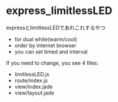 # express_limitlessLED
expressとlimitlessLEDであれこれするやつ

* for dual white(warm/cool)
* order by internet browser 
* you can set timed and interval


If you need to change, you see 4 files:
  - limitlessLED.js
  - route/index.js
  - view/index.jade
  - view/layout.jade
  



